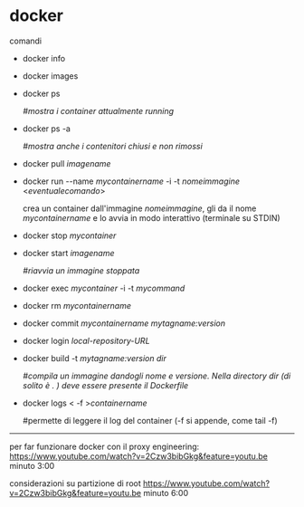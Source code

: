 docker
====

comandi
* docker info  
* docker images
* docker ps 

	*#mostra i container attualmente running*
* docker ps -a 

	*#mostra anche i contenitori chiusi e non rimossi*
* docker pull *imagename*
* docker run --name *mycontainername*  -i -t *nomeimmagine* <*eventualecomando*>

	crea un container dall'immagine *nomeimmagine*, gli da il nome *mycontainername* e lo avvia in modo interattivo (terminale su STDIN)
* docker stop *mycontainer*
* docker start *imagename*

	*#riavvia un immagine stoppata*

* docker exec *mycontainer* -i -t *mycommand*
* docker rm *mycontainername*
* docker commit *mycontainername* 
*mytagname:version*
* docker login *local-repository-URL*
* docker build -t *mytagname:version* *dir*

	*#compila un immagine dandogli nome e versione. Nella directory dir (di solito è . ) deve essere presente il Dockerfile*
* docker logs < -f >*containername*
	
	#permette di leggere il log del container (-f si appende, come tail -f)
	



---
per far funzionare docker con il proxy engineering: https://www.youtube.com/watch?v=2Czw3bibGkg&feature=youtu.be minuto 3:00

considerazioni su partizione di root https://www.youtube.com/watch?v=2Czw3bibGkg&feature=youtu.be minuto 6:00  
